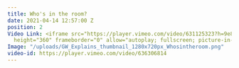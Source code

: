 ```yaml
---
title: Who's in the room?
date: 2021-04-14 12:57:00 Z
position: 2
Video Link: <iframe src="https://player.vimeo.com/video/631125323?h=9e8646e13c" width="640"
  height="360" frameborder="0" allow="autoplay; fullscreen; picture-in-picture" allowfullscreen></iframe>
Image: "/uploads/GW_Explains_thumbnail_1280x720px_Whosintheroom.png"
video-id: https://player.vimeo.com/video/636306814
---
```


